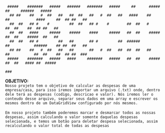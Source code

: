 ```
 #####    #######   #####   ######   #######   #####     ##      #####              ##     ######   #####
  ## ##    ##   #  ##   ##   ##  ##   ##   #  ##   ##   ####    ##   ##            ####     ##  ## ##   ##
  ##  ##   ## #    #         ##  ##   ## #    #        ##  ##   #                 ##  ##    ##  ## ##   ##
  ##  ##   ####     #####    #####    ####     #####   ##  ##    #####            ##  ##    #####  ##   ##
  ##  ##   ## #         ##   ##       ## #         ##  ######        ##           ######    ## ##  ##   ##
  ## ##    ##   #  ##   ##   ##       ##   #  ##   ##  ##  ##   ##   ##           ##  ##    ##  ## ##  ###
 #####    #######   #####   ####     #######   #####   ##  ##    #####            ##  ##   #### ##  #####
                                                                                                       ###

```

**OBJETIVO:** <br> ``Nosso projeto tem o objetivo de calcular as despesas de uma empresa/casa, para isso iremos importar um arquivo (.txt) onde, dentro dele terá as despesas (codigo, descricao e valor). Nós iremos ler o conteudo desse arquivo, separar seus dados em uma array e escrever os mesmos dentro de um DataGridView configurado por nós mesmos.``<br> <br>
``Em nosso projeto também poderemos marcar e desmarcar todos as nossas despesas, assim calculando o valor somente daquelas despesas selecionada, e temos um botão para deletar despesa selecionada, assim recalculando o valor total de todas as despesas``

